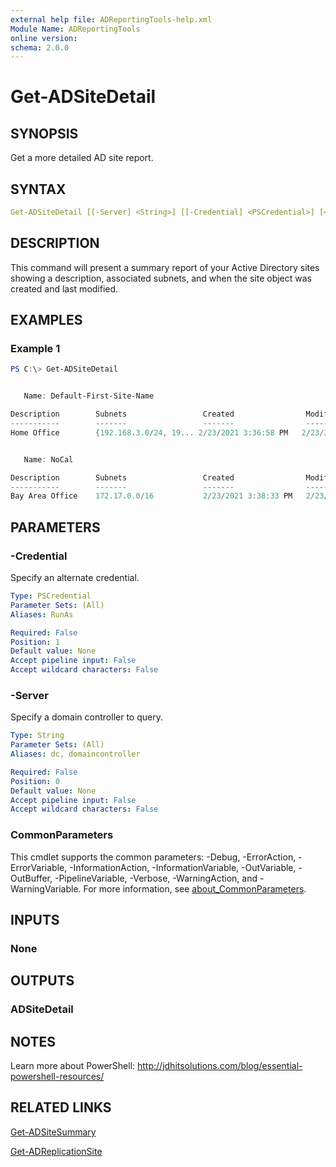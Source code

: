 ```yaml
---
external help file: ADReportingTools-help.xml
Module Name: ADReportingTools
online version:
schema: 2.0.0
---
```


# Get-ADSiteDetail

## SYNOPSIS

Get a more detailed AD site report.

## SYNTAX

```yaml
Get-ADSiteDetail [[-Server] <String>] [[-Credential] <PSCredential>] [<CommonParameters>]
```

## DESCRIPTION

This command will present a summary report of your Active Directory sites showing a description, associated subnets, and when the site object was created and last modified.

## EXAMPLES

### Example 1

```powershell
PS C:\> Get-ADSiteDetail


   Name: Default-First-Site-Name

Description        Subnets                 Created                Modified
-----------        -------                 -------                --------
Home Office        {192.168.3.0/24, 19... 2/23/2021 3:36:58 PM   2/23/2021...


   Name: NoCal

Description        Subnets                 Created                Modified
-----------        -------                 -------                --------
Bay Area Office    172.17.0.0/16           2/23/2021 3:38:33 PM   2/23/2021...
```

## PARAMETERS

### -Credential

Specify an alternate credential.

```yaml
Type: PSCredential
Parameter Sets: (All)
Aliases: RunAs

Required: False
Position: 1
Default value: None
Accept pipeline input: False
Accept wildcard characters: False
```

### -Server

Specify a domain controller to query.

```yaml
Type: String
Parameter Sets: (All)
Aliases: dc, domaincontroller

Required: False
Position: 0
Default value: None
Accept pipeline input: False
Accept wildcard characters: False
```

### CommonParameters

This cmdlet supports the common parameters: -Debug, -ErrorAction, -ErrorVariable, -InformationAction, -InformationVariable, -OutVariable, -OutBuffer, -PipelineVariable, -Verbose, -WarningAction, and -WarningVariable. For more information, see [about_CommonParameters](http://go.microsoft.com/fwlink/?LinkID=113216).

## INPUTS

### None

## OUTPUTS

### ADSiteDetail

## NOTES

Learn more about PowerShell:
http://jdhitsolutions.com/blog/essential-powershell-resources/

## RELATED LINKS

[Get-ADSiteSummary]()

[Get-ADReplicationSite]()
